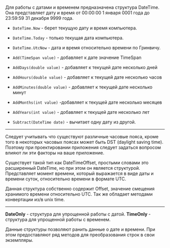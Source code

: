 Для работы с датами и временем предназначена структура DateTime. Она представляет дату и время от 00:00:00 1 января 0001 года до 23:59:59 31 декабря 9999 года.

- `DateTime.Now` - берет текущую дату и время компьютера.
- `DateTime.Today` - только текущая дата компьютера.
- `DateTime.UtcNow` - дата и время относительно времени по Гринвичу.

- `Add(TimeSpan value)` - добавляет к дате значение TimeSpan
- `AddDays(double value)` - добавляет к текущей дате несколько дней
- `AddHours(double value)` - добавляет к текущей дате несколько часов
- `AddMinutes(double value)` - добавляет к текущей дате несколько минут
- `AddMonths(int value)` -добавляет к текущей дате несколько месяцев
- `AddYears(int value)` - добавляет к текущей дате несколько лет
- `Subtract(DateTime date)` - вычитает одну дату из другой.

---

Cледует учитывать что существуют различные часовые пояса, кроме того в некоторых часовых поясах может быть DST (daylight saving time). Поэтому при проектировании приложения следует задаться вопросом влияют ли эти факторы на ваше приложение. 

Существует такой тип как DateTimeOffset, простыми словами это расширенный DateTime, но при этом он является структурой. Представляет момент времени, который  выражается в виде даты и времени суток, относительно времени в формате UTC.

Данная структура собственно содержит Offset, значение смещения хранимого времени относительно UTC. Так же обладает методами  конвертации из/в unix time.

---

**DateOnly** - структура для упрощенной работы с датой.
**TimeOnly** - структура для упрощенной работы с временем.

Данные структуры позволяют ранить данные о дате и времени. При этом предоставляют ряд методов для преобразования строк в свои экземпляры.

